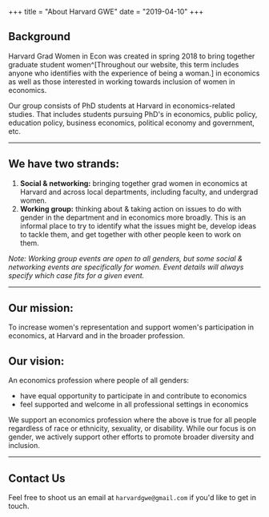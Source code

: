 +++
title = "About Harvard GWE"
date = "2019-04-10"
+++

## Background

Harvard Grad Women in Econ was created in spring 2018 to bring together graduate student women^[Throughout our website, this term includes anyone who identifies with the experience of being a woman.] in economics as well as those interested in working towards inclusion of women in economics.

Our group consists of PhD students at Harvard in economics-related studies. That includes students pursuing PhD's in economics, public policy, education policy, business economics, political economy and government, etc.  

---

## We have two strands:

1. **Social & networking:**  bringing together grad women in economics at Harvard and across local departments, including faculty, and undergrad women. 
2. **Working group:** thinking about & taking action on issues to do with gender in the department and in economics more broadly. This is an informal place to try to identify what the issues might be, develop ideas to tackle them, and get together with other people keen to work on them. 

*Note: Working group events are open to all genders, but some social & networking events are specifically for women. Event details will always specify which case fits for a given event.*

---

## Our mission:

To increase women's representation and support women's participation in economics, at Harvard and in the broader profession.

## Our vision:

An economics profession where people of all genders:

- have equal opportunity to participate in and contribute to economics 
- feel supported and welcome in all professional settings in economics

We support an economics profession where the above is true for all people regardless of race or ethnicity, sexuality, or disability. While our focus is on gender, we actively support other efforts to promote broader diversity and inclusion.

---

## Contact Us

Feel free to shoot us an email at `harvardgwe@gmail.com` if you'd like to get in touch.